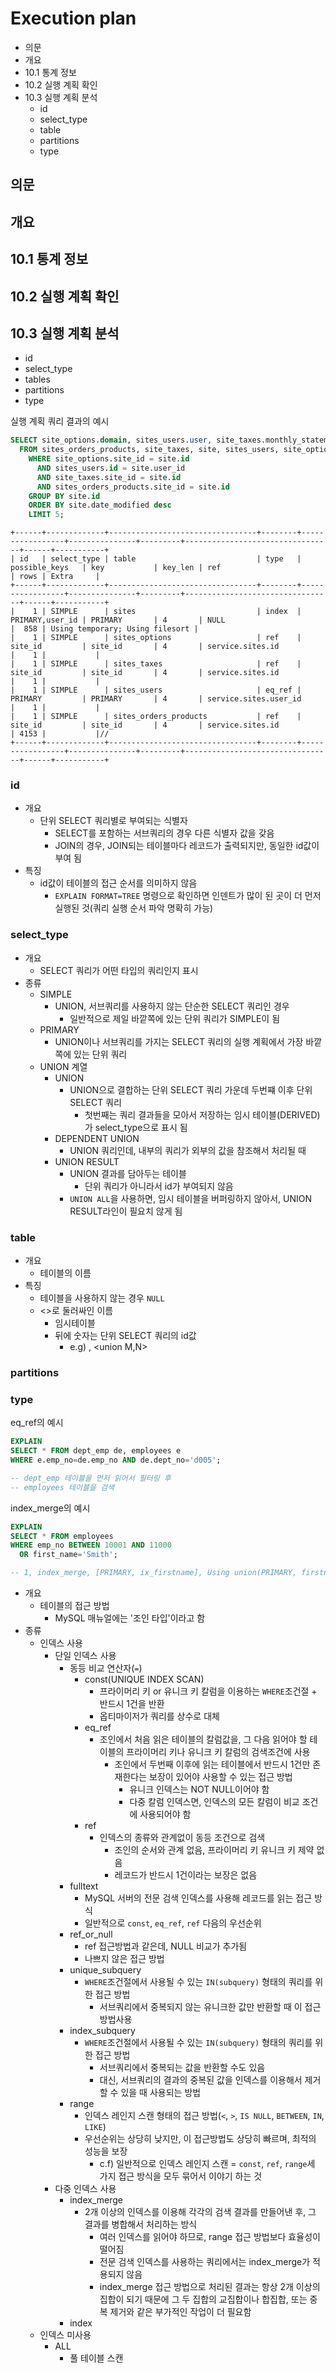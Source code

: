 # Execution plan

- 의문
- 개요
- 10.1 통계 정보
- 10.2 실행 계획 확인
- 10.3 실행 계획 분석
  - id
  - select_type
  - table
  - partitions
  - type

## 의문

## 개요

## 10.1 통계 정보

## 10.2 실행 계획 확인

## 10.3 실행 계획 분석

- id
- select_type
- tables
- partitions
- type

실행 계획 쿼리 결과의 예시

```SQL
SELECT site_options.domain, sites_users.user, site_taxes.monthly_statement_fee, site.name, AVG(price) AS average_product_price
  FROM sites_orders_products, site_taxes, site, sites_users, site_options
    WHERE site_options.site_id = site.id
      AND sites_users.id = site.user_id
      AND site_taxes.site_id = site.id
      AND sites_orders_products.site_id = site.id
    GROUP BY site.id
    ORDER BY site.date_modified desc
    LIMIT 5;
```

```
+------+-------------+---------------------------------+--------+-----------------+---------------+---------+---------------------------------+------+-----------+
| id   | select_type | table                           | type   | possible_keys   | key           | key_len | ref                             | rows | Extra     |
+------+-------------+---------------------------------+--------+-----------------+---------------+---------+---------------------------------+------+-----------+
|    1 | SIMPLE      | sites                           | index  | PRIMARY,user_id | PRIMARY       | 4       | NULL                            |  858 | Using temporary; Using filesort |
|    1 | SIMPLE      | sites_options                   | ref    | site_id         | site_id       | 4       | service.sites.id                |    1 |           |
|    1 | SIMPLE      | sites_taxes                     | ref    | site_id         | site_id       | 4       | service.sites.id                |    1 |           |
|    1 | SIMPLE      | sites_users                     | eq_ref | PRIMARY         | PRIMARY       | 4       | service.sites.user_id           |    1 |           |
|    1 | SIMPLE      | sites_orders_products           | ref    | site_id         | site_id       | 4       | service.sites.id                | 4153 |           |//
+------+-------------+---------------------------------+--------+-----------------+---------------+---------+---------------------------------+------+-----------+
```

### **id**

- 개요
  - 단위 SELECT 쿼리별로 부여되는 식별자
    - SELECT를 포함하는 서브쿼리의 경우 다른 식별자 값을 갖음
    - JOIN의 경우, JOIN되는 테이블마다 레코드가 출력되지만, 동일한 id값이 부여 됨
- 특징
  - id값이 테이블의 접근 순서를 의미하지 않음
    - `EXPLAIN FORMAT=TREE` 명령으로 확인하면 인덴트가 많이 된 곳이 더 먼저 실행된 것(쿼리 실행 순서 파악 명확히 가능)

### **select_type**

- 개요
  - SELECT 쿼리가 어떤 타입의 쿼리인지 표시
- 종류
  - SIMPLE
    - UNION, 서브쿼리를 사용하지 않는 단순한 SELECT 쿼리인 경우
      - 일반적으로 제일 바깥쪽에 있는 단위 쿼리가 SIMPLE이 됨
  - PRIMARY
    - UNION이나 서브쿼리를 가지는 SELECT 쿼리의 실행 계획에서 가장 바깥쪽에 있는 단위 쿼리
  - UNION 계열
    - UNION
      - UNION으로 결합하는 단위 SELECT 쿼리 가운데 두번쨰 이후 단위 SELECT 쿼리
        - 첫번째는 쿼리 결과들을 모아서 저장하는 임시 테이블(DERIVED)가 select_type으로 표시 됨
    - DEPENDENT UNION
      - UNION 쿼리인데, 내부의 쿼리가 외부의 값을 참조해서 처리될 때
    - UNION RESULT
      - UNION 결과를 담아두는 테이블
        - 단위 쿼리가 아니라서 id가 부여되지 않음
      - `UNION ALL`을 사용하면, 임시 테이블을 버퍼링하지 않아서, UNION RESULT라인이 필요치 않게 됨

### **table**

- 개요
  - 테이블의 이름
- 특징
  - 테이블을 사용하지 않는 경우 `NULL`
  - <>로 둘러싸인 이름
    - 임시테이블
    - 뒤에 숫자는 단위 SELECT 쿼리의 id값
      - e.g) <drived N>, <union M,N>

### **partitions**

### **type**

eq_ref의 예시

```sql
EXPLAIN
SELECT * FROM dept_emp de, employees e
WHERE e.emp_no=de.emp_no AND de.dept_no='d005';

-- dept_emp 테이블을 먼저 읽어서 필터링 후
-- employees 테이블을 검색
```

index_merge의 예시

```sql
EXPLAIN
SELECT * FROM employees
WHERE emp_no BETWEEN 10001 AND 11000
  OR first_name='Smith';

-- 1, index_merge, [PRIMARY, ix_firstname], Using union(PRIMARY, firstname); Using where
```

- 개요
  - 테이블의 접근 방법
    - MySQL 매뉴얼에는 '조인 타입'이라고 함
- 종류
  - 인덱스 사용
    - 단일 인덱스 사용
      - 동등 비교 연산자(`=`)
        - const(UNIQUE INDEX SCAN)
          - 프라이머리 키 or 유니크 키 칼럼을 이용하는 `WHERE`조건절 + 반드시 1건을 반환
          - 옵티마이저가 쿼리를 상수로 대체
        - eq_ref
          - 조인에서 처음 읽은 테이블의 칼럼값을, 그 다음 읽어야 할 테이블의 프라이머리 키나 유니크 키 칼럼의 검색조건에 사용
            - 조인에서 두번째 이후에 읽는 테이블에서 반드시 1건만 존재한다는 보장이 있어야 사용할 수 있는 접근 방법
              - 유니크 인덱스는 NOT NULL이어야 함
              - 다중 칼럼 인덱스면, 인덱스의 모든 칼럼이 비교 조건에 사용되어야 함
        - ref
          - 인덱스의 종류와 관계없이 동등 조건으로 검색
            - 조인의 순서와 관계 없음, 프라이머리 키 유니크 키 제약 없음
            - 레코드가 반드시 1건이라는 보장은 없음
      - fulltext
        - MySQL 서버의 전문 검색 인덱스를 사용해 레코드를 읽는 접근 방식
        - 일반적으로 `const`, `eq_ref`, `ref` 다음의 우선순위
      - ref_or_null
        - ref 접근방법과 같은데, NULL 비교가 추가됨
        - 나쁘지 않은 접근 방법
      - unique_subquery
        - `WHERE`조건절에서 사용될 수 있는 `IN(subquery)` 형태의 쿼리를 위한 접근 방법
          - 서브쿼리에서 중복되지 않는 유니크한 값만 반환할 때 이 접근 방법사용
      - index_subquery
        - `WHERE`조건절에서 사용될 수 있는 `IN(subquery)` 형태의 쿼리를 위한 접근 방법
          - 서브쿼리에서 중복되는 값을 반환할 수도 있음
          - 대신, 서브쿼리의 결과의 중복된 값을 인덱스를 이용해서 제거할 수 있을 때 사용되는 방법
      - range
        - 인덱스 레인지 스캔 형태의 접근 방법(`<`, `>`, `IS NULL`, `BETWEEN`, `IN`, `LIKE`)
        - 우선순위는 상당히 낮지만, 이 접근방법도 상당히 빠르며, 최적의 성능을 보장
          - c.f) 일반적으로 인덱스 레인지 스캔 = `const`, `ref`, `range`세 가지 접근 방식을 모두 묶어서 이야기 하는 것
    - 다중 인덱스 사용
      - index_merge
        - 2개 이상의 인덱스를 이용해 각각의 검색 결과를 만들어낸 후, 그 결과를 병합해서 처리하는 방식
          - 여러 인덱스를 읽어야 하므로, range 접근 방법보다 효율성이 떨어짐
          - 전문 검색 인덱스를 사용하는 쿼리에서는 index_merge가 적용되지 않음
          - index_merge 접근 방법으로 처리된 결과는 항상 2개 이상의 집합이 되기 때문에 그 두 집합의 교집합이나 합집합, 또는 중복 제거와 같은 부가적인 작업이 더 필요함
      - index
  - 인덱스 미사용
    - ALL
      - 풀 테이블 스캔
